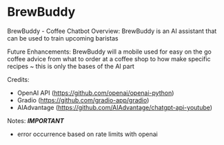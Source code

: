 # BrewBuddy
BrewBuddy - Coffee Chatbot
Overview: BrewBuddy is an AI assistant that can be used to train upcoming baristas

Future Enhancements: BrewBuddy will a mobile used for easy on the go coffee advice from what to order at a
coffee shop to how make specific recipes ~ this is only the bases of the AI part

Credits:
- OpenAI API (https://github.com/openai/openai-python)
- Gradio (https://github.com/gradio-app/gradio)
- AIAdvantage (https://github.com/AIAdvantage/chatgpt-api-youtube)

Notes:
***IMPORTANT***
- error occurrence based on rate limits with openai

